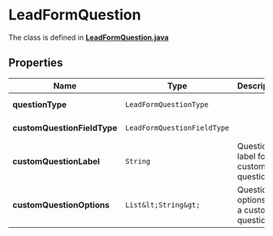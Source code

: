 

# LeadFormQuestion

The class is defined in **[LeadFormQuestion.java](../../src/main/java/org/openapitools/model/LeadFormQuestion.java)**

## Properties

Name | Type | Description | Notes
------------ | ------------- | ------------- | -------------
**questionType** | `LeadFormQuestionType` |  |  [optional property]
**customQuestionFieldType** | `LeadFormQuestionFieldType` |  |  [optional property]
**customQuestionLabel** | `String` | Question label for a custom question. |  [optional property]
**customQuestionOptions** | `List&lt;String&gt;` | Question options for a custom question. |  [optional property]






